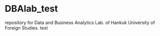 # DBAlab_test
repository for Data and Business Analytics Lab. of Hankuk University of Foreign Studies. test
